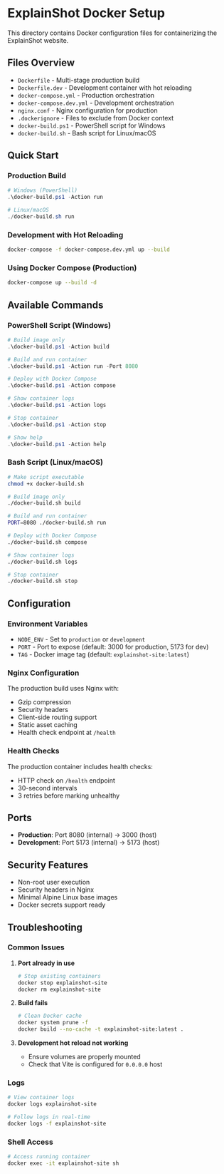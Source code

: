 # ExplainShot Docker Setup

This directory contains Docker configuration files for containerizing the ExplainShot website.

## Files Overview

- `Dockerfile` - Multi-stage production build
- `Dockerfile.dev` - Development container with hot reloading
- `docker-compose.yml` - Production orchestration
- `docker-compose.dev.yml` - Development orchestration
- `nginx.conf` - Nginx configuration for production
- `.dockerignore` - Files to exclude from Docker context
- `docker-build.ps1` - PowerShell script for Windows
- `docker-build.sh` - Bash script for Linux/macOS

## Quick Start

### Production Build

```powershell
# Windows (PowerShell)
.\docker-build.ps1 -Action run

# Linux/macOS
./docker-build.sh run
```

### Development with Hot Reloading

```bash
docker-compose -f docker-compose.dev.yml up --build
```

### Using Docker Compose (Production)

```bash
docker-compose up --build -d
```

## Available Commands

### PowerShell Script (Windows)

```powershell
# Build image only
.\docker-build.ps1 -Action build

# Build and run container
.\docker-build.ps1 -Action run -Port 8080

# Deploy with Docker Compose
.\docker-build.ps1 -Action compose

# Show container logs
.\docker-build.ps1 -Action logs

# Stop container
.\docker-build.ps1 -Action stop

# Show help
.\docker-build.ps1 -Action help
```

### Bash Script (Linux/macOS)

```bash
# Make script executable
chmod +x docker-build.sh

# Build image only
./docker-build.sh build

# Build and run container
PORT=8080 ./docker-build.sh run

# Deploy with Docker Compose
./docker-build.sh compose

# Show container logs
./docker-build.sh logs

# Stop container
./docker-build.sh stop
```

## Configuration

### Environment Variables

- `NODE_ENV` - Set to `production` or `development`
- `PORT` - Port to expose (default: 3000 for production, 5173 for dev)
- `TAG` - Docker image tag (default: `explainshot-site:latest`)

### Nginx Configuration

The production build uses Nginx with:
- Gzip compression
- Security headers
- Client-side routing support
- Static asset caching
- Health check endpoint at `/health`

### Health Checks

The production container includes health checks:
- HTTP check on `/health` endpoint
- 30-second intervals
- 3 retries before marking unhealthy

## Ports

- **Production**: Port 8080 (internal) → 3000 (host)
- **Development**: Port 5173 (internal) → 5173 (host)

## Security Features

- Non-root user execution
- Security headers in Nginx
- Minimal Alpine Linux base images
- Docker secrets support ready

## Troubleshooting

### Common Issues

1. **Port already in use**
   ```bash
   # Stop existing containers
   docker stop explainshot-site
   docker rm explainshot-site
   ```

2. **Build fails**
   ```bash
   # Clean Docker cache
   docker system prune -f
   docker build --no-cache -t explainshot-site:latest .
   ```

3. **Development hot reload not working**
   - Ensure volumes are properly mounted
   - Check that Vite is configured for `0.0.0.0` host

### Logs

```bash
# View container logs
docker logs explainshot-site

# Follow logs in real-time
docker logs -f explainshot-site
```

### Shell Access

```bash
# Access running container
docker exec -it explainshot-site sh
```
